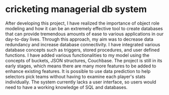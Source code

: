 # cricketing managerial db system
After developing this project, I have realized the importance of object role modeling and how it can be an extremely effective tool to create databases that can provide tremendous amounts of ease to various applications in our day-to-day lives. Through this approach, my aim was to decrease data redundancy and increase database connectivity. I have integrated various database concepts such as triggers, stored procedures, and user defined functions. I have added various functionalities to my model using the concepts of buckets, JSON structures, Couchbase. The project is still in its early stages, which means there are many more features to be added to enhance existing features. It is possible to use data prediction to help selectors pick teams without having to examine each player's stats individually. The system currently lacks a user interface, so users would need to have a working knowledge of SQL and databases. 
